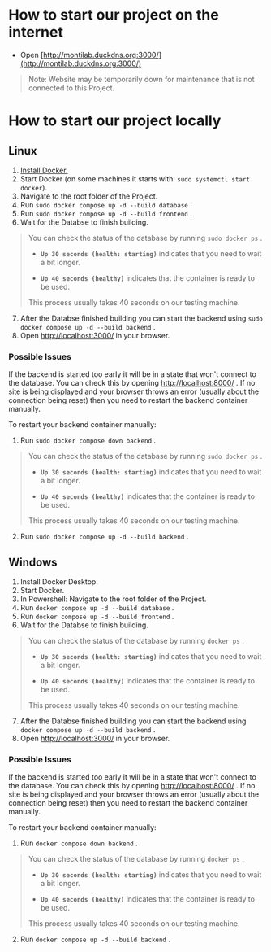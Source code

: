 # How to start our project on the internet

- Open [http://montilab.duckdns.org:3000/](http://montilab.duckdns.org:3000/)

> Note: Website may be temporarily down for maintenance that is not connected to this Project.

# How to start our project locally

## Linux

1. [Install Docker.](https://docs.docker.com/desktop/install/linux-install/)
2. Start Docker (on some machines it starts with: `sudo systemctl start docker`).
3. Navigate to the root folder of the Project.
4. Run `sudo docker compose up -d --build database` .
5. Run `sudo docker compose up -d --build frontend` .
6. Wait for the Databse to finish building.

> You can check the status of the database by running `sudo docker ps` .
>
> - **`Up 30 seconds (health: starting)`** indicates that you need to wait a bit longer.
>
> - **`Up 40 seconds (healthy)`** indicates that the container is ready to be used.
>
> This process usually takes 40 seconds on our testing machine.

7. After the Databse finished building you can start the backend using `sudo docker compose up -d --build backend` .
8. Open [http://localhost:3000/](http://localhost:3000/) in your browser.

### Possible Issues

If the backend is started too early it will be in a state that won't connect to the database. You can check this by opening [http://localhost:8000/](http://localhost:8000/) . If no site is being displayed and your browser throws an error (usually about the connection being reset) then you need to restart the backend container manually.

To restart your backend container manually:

1. Run `sudo docker compose down backend` .

> You can check the status of the database by running `sudo docker ps` .
>
> - **`Up 30 seconds (health: starting)`** indicates that you need to wait a bit longer.
>
> - **`Up 40 seconds (healthy)`** indicates that the container is ready to be used.
>
> This process usually takes 40 seconds on our testing machine.

2. Run `sudo docker compose up -d --build backend` .

## Windows

1. Install Docker Desktop.
2. Start Docker.
3. In Powershell: Navigate to the root folder of the Project.
4. Run `docker compose up -d --build database` .
5. Run `docker compose up -d --build frontend` .
6. Wait for the Databse to finish building.

> You can check the status of the database by running `docker ps` .
>
> - **`Up 30 seconds (health: starting)`** indicates that you need to wait a bit longer.
>
> - **`Up 40 seconds (healthy)`** indicates that the container is ready to be used.
>
> This process usually takes 40 seconds on our testing machine.

7. After the Databse finished building you can start the backend using `docker compose up -d --build backend` .
8. Open [http://localhost:3000/](http://localhost:3000/) in your browser.

### Possible Issues

If the backend is started too early it will be in a state that won't connect to the database. You can check this by opening [http://localhost:8000/](http://localhost:8000/) . If no site is being displayed and your browser throws an error (usually about the connection being reset) then you need to restart the backend container manually.

To restart your backend container manually:

1. Run `docker compose down backend` .

> You can check the status of the database by running `docker ps` .
>
> - **`Up 30 seconds (health: starting)`** indicates that you need to wait a bit longer.
>
> - **`Up 40 seconds (healthy)`** indicates that the container is ready to be used.
>
> This process usually takes 40 seconds on our testing machine.

2. Run `docker compose up -d --build backend` .
